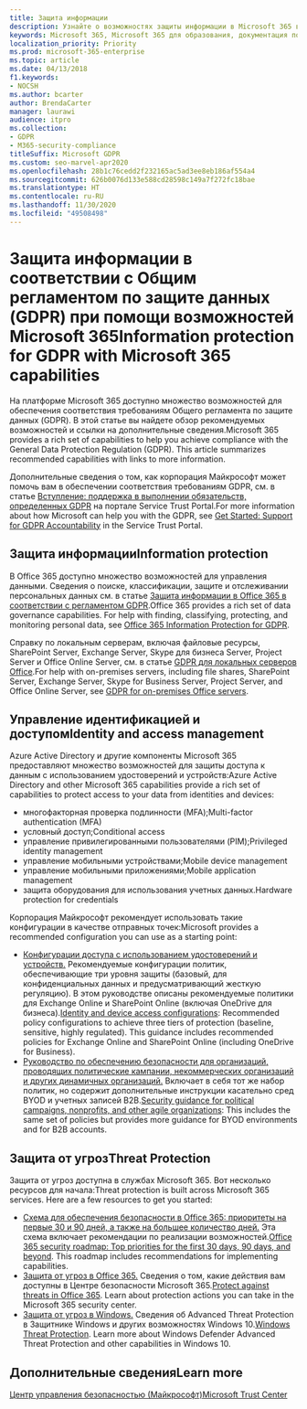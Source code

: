 ```yaml
---
title: Защита информации
description: Узнайте о возможностях защиты информации в Microsoft 365 в соответствии с общим регламентом по защите данных (GDPR).
keywords: Microsoft 365, Microsoft 365 для образования, документация по Microsoft 365, GDPR
localization_priority: Priority
ms.prod: microsoft-365-enterprise
ms.topic: article
ms.date: 04/13/2018
f1.keywords:
- NOCSH
ms.author: bcarter
author: BrendaCarter
manager: laurawi
audience: itpro
ms.collection:
- GDPR
- M365-security-compliance
titleSuffix: Microsoft GDPR
ms.custom: seo-marvel-apr2020
ms.openlocfilehash: 28b1c76cedd2f232165ac5ad3ee8eb186af554a4
ms.sourcegitcommit: 626b0076d133e588cd28598c149a7f272fc18bae
ms.translationtype: HT
ms.contentlocale: ru-RU
ms.lasthandoff: 11/30/2020
ms.locfileid: "49508498"
---
```

# <a name="information-protection-for-gdpr-with-microsoft-365-capabilities"></a><span data-ttu-id="0ec5e-104">Защита информации в соответствии с Общим регламентом по защите данных (GDPR) при помощи возможностей Microsoft 365</span><span class="sxs-lookup"><span data-stu-id="0ec5e-104">Information protection for GDPR with Microsoft 365 capabilities</span></span>

<span data-ttu-id="0ec5e-p101">На платформе Microsoft 365 доступно множество возможностей для обеспечения соответствия требованиям Общего регламента по защите данных (GDPR). В этой статье вы найдете обзор рекомендуемых возможностей и ссылки на дополнительные сведения.</span><span class="sxs-lookup"><span data-stu-id="0ec5e-p101">Microsoft 365 provides a rich set of capabilities to help you achieve compliance with the General Data Protection Regulation (GDPR). This article summarizes recommended capabilities with links to more information.</span></span>

<span data-ttu-id="0ec5e-107">Дополнительные сведения о том, как корпорация Майкрософт может помочь вам в обеспечении соответствия требованиям GDPR, см. в статье [Вступление: поддержка в выполнении обязательств, определенных GDPR](https://servicetrust.microsoft.com/ViewPage/GDPRGetStarted) на портале Service Trust Portal.</span><span class="sxs-lookup"><span data-stu-id="0ec5e-107">For more information about how Microsoft can help you with the GDPR, see [Get Started: Support for GDPR Accountability](https://servicetrust.microsoft.com/ViewPage/GDPRGetStarted) in the Service Trust Portal.</span></span>

## <a name="information-protection"></a><span data-ttu-id="0ec5e-108">Защита информации</span><span class="sxs-lookup"><span data-stu-id="0ec5e-108">Information protection</span></span>

<span data-ttu-id="0ec5e-p102">В Office 365 доступно множество возможностей для управления данными. Сведения о поиске, классификации, защите и отслеживании персональных данных см. в статье [Защита информации в Office 365 в соответствии с регламентом GDPR](https://docs.microsoft.com/microsoft-365/compliance/office-365-information-protection-for-gdpr).</span><span class="sxs-lookup"><span data-stu-id="0ec5e-p102">Office 365 provides a rich set of data governance capabilities. For help with finding, classifying, protecting, and monitoring personal data, see [Office 365 Information Protection for GDPR](https://docs.microsoft.com/microsoft-365/compliance/office-365-information-protection-for-gdpr).</span></span>

<span data-ttu-id="0ec5e-111">Справку по локальным серверам, включая файловые ресурсы, SharePoint Server, Exchange Server, Skype для бизнеса Server, Project Server и Office Online Server, см. в статье [GDPR для локальных серверов Office](https://docs.microsoft.com/microsoft-365/compliance/gdpr-for-office-servers).</span><span class="sxs-lookup"><span data-stu-id="0ec5e-111">For help with on-premises servers, including file shares, SharePoint Server, Exchange Server, Skype for Business Server, Project Server, and Office Online Server, see [GDPR for on-premises Office servers](https://docs.microsoft.com/microsoft-365/compliance/gdpr-for-office-servers).</span></span> 

## <a name="identity-and-access-management"></a><span data-ttu-id="0ec5e-112">Управление идентификацией и доступом</span><span class="sxs-lookup"><span data-stu-id="0ec5e-112">Identity and access management</span></span>

<span data-ttu-id="0ec5e-113">Azure Active Directory и другие компоненты Microsoft 365 предоставляют множество возможностей для защиты доступа к данным с использованием удостоверений и устройств:</span><span class="sxs-lookup"><span data-stu-id="0ec5e-113">Azure Active Directory and other Microsoft 365 capabilities provide a rich set of capabilities to protect access to your data from identities and devices:</span></span>

- <span data-ttu-id="0ec5e-114">многофакторная проверка подлинности (MFA);</span><span class="sxs-lookup"><span data-stu-id="0ec5e-114">Multi-factor authentication (MFA)</span></span>
- <span data-ttu-id="0ec5e-115">условный доступ;</span><span class="sxs-lookup"><span data-stu-id="0ec5e-115">Conditional access</span></span>
- <span data-ttu-id="0ec5e-116">управление привилегированными пользователями (PIM);</span><span class="sxs-lookup"><span data-stu-id="0ec5e-116">Privileged identity management</span></span>
- <span data-ttu-id="0ec5e-117">управление мобильными устройствами;</span><span class="sxs-lookup"><span data-stu-id="0ec5e-117">Mobile device management</span></span>
- <span data-ttu-id="0ec5e-118">управление мобильными приложениями;</span><span class="sxs-lookup"><span data-stu-id="0ec5e-118">Mobile application management</span></span>
- <span data-ttu-id="0ec5e-119">защита оборудования для использования учетных данных.</span><span class="sxs-lookup"><span data-stu-id="0ec5e-119">Hardware protection for credentials</span></span>

<span data-ttu-id="0ec5e-120">Корпорация Майкрософт рекомендует использовать такие конфигурации в качестве отправных точек:</span><span class="sxs-lookup"><span data-stu-id="0ec5e-120">Microsoft provides a recommended configuration you can use as a starting point:</span></span>

- <span data-ttu-id="0ec5e-p103">[Конфигурации доступа с использованием удостоверений и устройств.](https://docs.microsoft.com/microsoft-365/security/office-365-security/microsoft-365-policies-configurations) Рекомендуемые конфигурации политик, обеспечивающие три уровня защиты (базовый, для конфиденциальных данных и предусматривающий жесткую регуляцию). В этом руководстве описаны рекомендуемые политики для Exchange Online и SharePoint Online (включая OneDrive для бизнеса).</span><span class="sxs-lookup"><span data-stu-id="0ec5e-p103">[Identity and device access configurations](https://docs.microsoft.com/microsoft-365/security/office-365-security/microsoft-365-policies-configurations): Recommended policy configurations to achieve three tiers of protection (baseline, sensitive, highly regulated). This guidance includes recommended policies for Exchange Online and SharePoint Online (including OneDrive for Business).</span></span>
- <span data-ttu-id="0ec5e-123">[Руководство по обеспечению безопасности для организаций, проводящих политические кампании, некоммерческих организаций и других динамичных организаций.](https://docs.microsoft.com/microsoft-365/security/office-365-security/microsoft-security-guidance-for-political-campaigns-nonprofits-and-other-agile-o) Включает в себя тот же набор политик, но содержит дополнительные инструкции касательно сред BYOD и учетных записей B2B.</span><span class="sxs-lookup"><span data-stu-id="0ec5e-123">[Security guidance for political campaigns, nonprofits, and other agile organizations](https://docs.microsoft.com/microsoft-365/security/office-365-security/microsoft-security-guidance-for-political-campaigns-nonprofits-and-other-agile-o): This includes the same set of policies but provides more guidance for BYOD environments and for B2B accounts.</span></span>

## <a name="threat-protection"></a><span data-ttu-id="0ec5e-124">Защита от угроз</span><span class="sxs-lookup"><span data-stu-id="0ec5e-124">Threat Protection</span></span>

<span data-ttu-id="0ec5e-p104">Защита от угроз доступна в службах Microsoft 365. Вот несколько ресурсов для начала:</span><span class="sxs-lookup"><span data-stu-id="0ec5e-p104">Threat protection is built across Microsoft 365 services. Here are a few resources to get you started:</span></span>

- <span data-ttu-id="0ec5e-p105">[Схема для обеспечения безопасности в Office 365: приоритеты на первые 30 и 90 дней, а также на большее количество дней.](https://docs.microsoft.com/microsoft-365/security/office-365-security/security-roadmap) Эта схема включает рекомендации по реализации возможностей.</span><span class="sxs-lookup"><span data-stu-id="0ec5e-p105">[Office 365 security roadmap: Top priorities for the first 30 days, 90 days, and beyond](https://docs.microsoft.com/microsoft-365/security/office-365-security/security-roadmap). This roadmap includes recommendations for implementing capabilities.</span></span> 
- <span data-ttu-id="0ec5e-p106">[Защита от угроз в Office 365.](https://docs.microsoft.com/microsoft-365/security/office-365-security/protect-against-threats) Сведения о том, какие действия вам доступны в Центре безопасности Microsoft 365.</span><span class="sxs-lookup"><span data-stu-id="0ec5e-p106">[Protect against threats in Office 365](https://docs.microsoft.com/microsoft-365/security/office-365-security/protect-against-threats). Learn about protection actions you can take in the Microsoft 365 security center.</span></span>
- <span data-ttu-id="0ec5e-p107">[Защита от угроз в Windows.](https://docs.microsoft.com/windows/security/threat-protection/) Сведения об Advanced Threat Protection в Защитнике Windows и других возможностях Windows 10.</span><span class="sxs-lookup"><span data-stu-id="0ec5e-p107">[Windows Threat Protection](https://docs.microsoft.com/windows/security/threat-protection/). Learn more about Windows Defender Advanced Threat Protection and other capabilities in Windows 10.</span></span>

## <a name="learn-more"></a><span data-ttu-id="0ec5e-133">Дополнительные сведения</span><span class="sxs-lookup"><span data-stu-id="0ec5e-133">Learn more</span></span>

[<span data-ttu-id="0ec5e-134">Центр управления безопасностью (Майкрософт)</span><span class="sxs-lookup"><span data-stu-id="0ec5e-134">Microsoft Trust Center</span></span>](https://www.microsoft.com/trust-center/privacy/gdpr-overview)
